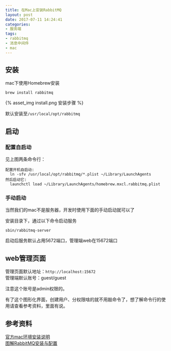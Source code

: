 ```yaml
---
title: 在Mac上安装RabbitMQ
layout: post
date: 2017-07-11 14:24:41
categories: 
- 服务端
tags:
- rabbitmq
- 消息中间件
- mac
---
```

## 安装
mac下使用Homebrew安装   

```
brew install rabbitmq
```
{% asset_img install.png 安装步骤 %}

默认安装至`/usr/local/opt/rabbitmq`     


## 启动

### 配置自启动
见上图两条命令行：
```
配置开机自启动:
  ln -sfv /usr/local/opt/rabbitmq/*.plist ~/Library/LaunchAgents
然后启动它:
  launchctl load ~/Library/LaunchAgents/homebrew.mxcl.rabbitmq.plist
```

### 手动启动
当然我们的mac不是服务器，开发时使用下面的手动启动就可以了

安装目录下，通过以下命令启动服务
```
sbin/rabbitmq-server
```

启动后服务默认占用5672端口，管理端web在15672端口

## web管理页面

管理页面默认地址：`http://localhost:15672`  
管理端默认账号：guest/guest

注意这个账号是admin权限的。

有了这个图形化界面，创建用户、分权限啥的就不用敲命令了，想了解命令行的使用请查看参考资料，里面有说。




## 参考资料

[官方mac环境安装说明](http://www.rabbitmq.com/install-standalone-mac.html)   
[图解RabbitMQ安装与配置](https://jingyan.baidu.com/article/e4d08ffd9ec61c0fd2f60d1f.html)





